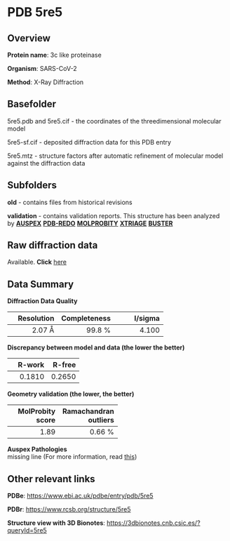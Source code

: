 # PDB 5re5

## Overview

**Protein name**: 3c like proteinase

**Organism**: SARS-CoV-2

**Method**: X-Ray Diffraction

## Basefolder

5re5.pdb and 5re5.cif - the coordinates of the threedimensional molecular model

5re5-sf.cif - deposited diffraction data for this PDB entry

5re5.mtz - structure factors after automatic refinement of molecular model against the diffraction data

## Subfolders



**old** - contains files from historical revisions

**validation** - contains validation reports. This structure has been analyzed by [**AUSPEX**](https://github.com/thorn-lab/coronavirus_structural_task_force/tree/master/pdb/3c_like_proteinase/SARS-CoV-2/5re5/validation/auspex) [**PDB-REDO**](https://github.com/thorn-lab/coronavirus_structural_task_force/tree/master/pdb/3c_like_proteinase/SARS-CoV-2/5re5/validation/pdb-redo) [**MOLPROBITY**](https://github.com/thorn-lab/coronavirus_structural_task_force/tree/master/pdb/3c_like_proteinase/SARS-CoV-2/5re5/validation/molprobity) [**XTRIAGE**](https://github.com/thorn-lab/coronavirus_structural_task_force/blob/master/pdb/3c_like_proteinase/SARS-CoV-2/5re5/validation/Xtriage_output.log) [**BUSTER**](https://www.globalphasing.com/buster/wiki/index.cgi?Covid19Pdb5RE5) 



## Raw diffraction data

Available. **Click** [here](https://zenodo.org/record/3730489) 

## Data Summary
**Diffraction Data Quality**

|   | Resolution | Completeness| I/sigma |
|---|-------------:|----------------:|--------------:|
|   |2.07 Å|99.8  %|<img width=50/>4.100|

**Discrepancy between model and data (the lower the better)**

|   | **R-work**| **R-free**   
|---|-------------:|----------------:|           
||  0.1810|  0.2650|

**Geometry validation (the lower, the better)**

|   |**MolProbity<br>score**| **Ramachandran<br>outliers** 
|---|-------------:|----------------:|
||  1.89|  0.66 %|

**Auspex Pathologies**<br> missing line (For more information, read [this](https://github.com/thorn-lab/coronavirus_structural_task_force/blob/master/pdb/3c_like_proteinase/SARS-CoV-2/5re5/validation/auspex/5re5_auspex_comments.txt))

 



## Other relevant links 
**PDBe**:  https://www.ebi.ac.uk/pdbe/entry/pdb/5re5
 
**PDBr**: https://www.rcsb.org/structure/5re5 

**Structure view with 3D Bionotes**: https://3dbionotes.cnb.csic.es/?queryId=5re5

